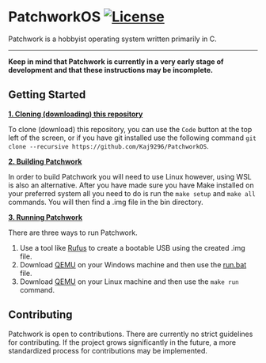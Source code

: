 # PatchworkOS [![License](https://img.shields.io/badge/licence-MIT-green)](https://github.com/Kaj9296/PatchworkOS/blob/main/LICENSE)

Patchwork is a hobbyist operating system written primarily in C.

***

**Keep in mind that Patchwork is currently in a very early stage of development and that these instructions may be incomplete.**

## Getting Started

<ins>**1. Cloning (downloading) this repository**</ins>

To clone (download) this repository, you can use the ```Code``` button at the top left of the screen, or if you have git installed use the following command ```git clone --recursive https://github.com/Kaj9296/PatchworkOS```.

<ins>**2. Building Patchwork**</ins>

In order to build Patchwork you will need to use Linux however, using WSL is also an alternative. After you have made sure you have Make installed on your preferred system all you need to do is run the ```make setup``` and ```make all``` commands. You will then find a .img file in the bin directory.

<ins>**3. Running Patchwork**</ins>

There are three ways to run Patchwork.

1. Use a tool like [Rufus](https://rufus.ie/en/) to create a bootable USB using the created .img file.
2. Download [QEMU](https://www.qemu.org/) on your Windows machine and then use the [run.bat](https://github.com/Kaj9296/PatchworkOS/blob/main/run.bat) file.
2. Download [QEMU](https://www.qemu.org/) on your Linux machine and then use the  ```make run``` command.

## Contributing

Patchwork is open to contributions. There are currently no strict guidelines for contributing. If the project grows significantly in the future, a more standardized process for contributions may be implemented.
